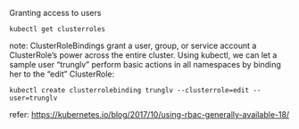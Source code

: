 Granting access to users

    kubectl get clusterroles

note: ClusterRoleBindings grant a user, group, or service account a ClusterRole’s power across the entire cluster. Using kubectl, we can let a sample user “trunglv” perform basic actions in all namespaces by binding her to the “edit” ClusterRole:

    kubectl create clusterrolebinding trunglv --clusterrole=edit --user=trunglv


refer: https://kubernetes.io/blog/2017/10/using-rbac-generally-available-18/

